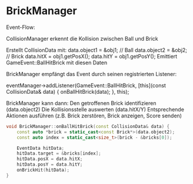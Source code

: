 # BrickManager

Event-Flow:

CollisionManager erkennt die Kollision zwischen Ball und Brick

Erstellt CollisionData mit:
data.object1 = &obj1; // Ball
data.object2 = &obj2; // Brick
data.hitX = obj1.getPosX();
data.hitY = obj1.getPosY();
Emittiert GameEvent::BallHitBrick mit diesen Daten

BrickManager empfängt das Event durch seinen registrierten Listener:

eventManager->addListener(GameEvent::BallHitBrick,
[this](const CollisionData& data) { onBallHitBrick(data); },
this);

BrickManager kann dann:
Den getroffenen Brick identifizieren (data.object2)
Die Kollisionsstelle auswerten (data.hitX/Y)
Entsprechende Aktionen ausführen (z.B. Brick zerstören, Brick anzeigen, Score senden)

```c++
void BrickManager::onBallHitBrick(const CollisionData& data) {
    const auto *brick = static_cast<const Brick*>(data.object2);
    const auto index = static_cast<size_t>(brick - &bricks[0]);

    EventData hitData;
    hitData.target = &bricks[index];
    hitData.posX = data.hitX;
    hitData.posY = data.hitY;
    onBrickHit(hitData);
}
```

